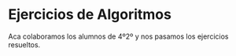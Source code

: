 # Ejercicios de Algoritmos

Aca colaboramos los alumnos de 4º2º y nos pasamos los ejercicios resueltos.
